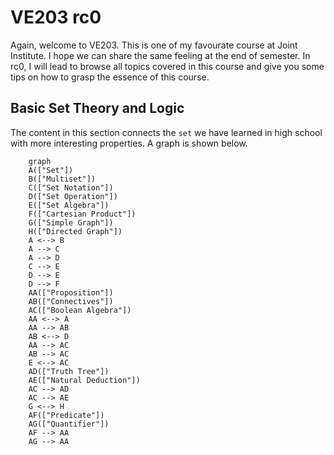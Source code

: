 # VE203 rc0

Again, welcome to VE203. This is one of my favourate course at Joint Institute. I hope we can share the same feeling at the end of semester. In rc0, I will lead to browse all topics covered in this course and give you some tips on how to grasp the essence of this course.

## Basic Set Theory and Logic

The content in this section connects the `set` we have learned in high school with more interesting properties. A graph is shown below.

```mermaid
    graph
    A(["Set"])
    B(["Multiset"])
    C(["Set Notation"])
    D(["Set Operation"])
    E(["Set Algebra"])
    F(["Cartesian Product"])
    G(["Simple Graph"])
    H(["Directed Graph"])
    A <--> B
    A --> C
    A --> D
    C --> E
    D --> E
    D --> F
    AA(["Proposition"])
    AB(["Connectives"])
    AC(["Boolean Algebra"])
    AA <--> A
    AA --> AB
    AB <--> D
    AA --> AC
    AB --> AC
    E <--> AC
    AD(["Truth Tree"])
    AE(["Natural Deduction"])
    AC --> AD
    AC --> AE
    G <--> H
    AF(["Predicate"])
    AG(["Quantifier"])
    AF --> AA
    AG --> AA
```
